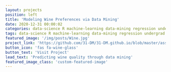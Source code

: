 ```yaml
---
layout: projects
position: left
title: 'Modeling Wine Preferences via Data Mining'
date: 2020-12-31 00:00:02
categories: data-science R machine-learning data-mining regression undergrad
tags: data-science R machine-learning data-mining regression undergrad
featured_image: '/img/posts/Wine.jpg'
project_link: 'https://github.com/31-DM/31-DM.github.io/blob/master/assets/Work/School/Undergrad/Projects/LSDA/README.md'
button_icon: 'fas fa-wine-glass'
button_text: 'Visit Project'
lead_text: 'Predicting wine quality through data mining'
featured_image_class: 'custom-featured-image'
---
```

